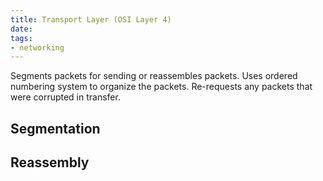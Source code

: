 ```yaml
---
title: Transport Layer (OSI Layer 4)
date: 
tags:
- networking
---
```


Segments packets for sending or reassembles packets. Uses ordered numbering
system to organize the packets. Re-requests any packets that were corrupted in transfer.

## Segmentation

## Reassembly
